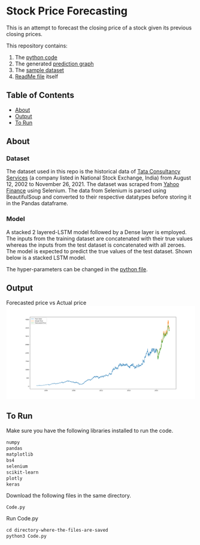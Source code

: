 # Stock Price Forecasting

This is an attempt to forecast the closing price of a stock given its previous closing prices.

This repository contains:

1. The [python code](Code.py)
2. The generated [prediction graph](Forecast.png)
3. The [sample dataset](Sample_dataset_TCS-NS.csv)
3. [ReadMe file](README.md) itself


## Table of Contents

- [About](#about)
- [Output](#output)
- [To Run](#to-run)


## About

### Dataset
The dataset used in this repo is the historical data of [Tata Consultancy Services](https://finance.yahoo.com/quote/TCS.NS/history?period1=1029110400&period2=1637971200&interval=1d&frequency=1d&filter=history) (a company listed in National Stock Exchange, India) from August 12, 2002 to November 26, 2021. The dataset was scraped from [Yahoo Finance](https://finance.yahoo.com) using Selenium. The data from Selenium is parsed using BeautifulSoup and converted to their respective datatypes before storing it in the Pandas dataframe.

### Model
A stacked 2 layered-LSTM model followed by a Dense layer is employed. The inputs from the training dataset are concatenated with their true values whereas the inputs from the test dataset is concatenated with all zeroes. The model is expected to predict the true values of the test dataset. Shown below is a stacked LSTM model.

The hyper-parameters can be changed in the [python file](Code.py).


## Output
Forecasted price vs Actual price
<br>
<img src = "https://github.com/Viknesh-Rajaramon/Stock-Price-Forecasting/blob/main/Forecast.png" width="1000">


## To Run

Make sure you have the following libraries installed to run the code.
```
numpy
pandas
matplotlib
bs4
selenium
scikit-learn
plotly
keras
```

Download the following files in the same directory.
```
Code.py 
```

Run Code.py 
```
cd directory-where-the-files-are-saved
python3 Code.py
```
